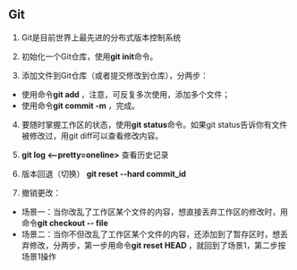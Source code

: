 ## Git

1. Git是目前世界上最先进的分布式版本控制系统

2. 初始化一个Git仓库，使用**git init**命令。

3. 添加文件到Git仓库（或者提交修改到仓库），分两步：
- 使用命令**git add <file>**，注意，可反复多次使用，添加多个文件；
- 使用命令**git commit -m <message>**，完成。

4. 要随时掌握工作区的状态，使用**git status**命令。如果git status告诉你有文件被修改过，用git diff可以查看修改内容。

5. **git log <--pretty=oneline>** 查看历史记录

6. 版本回退（切换） **git reset --hard commit_id**

7. 撤销更改：
- 场景一：当你改乱了工作区某个文件的内容，想直接丢弃工作区的修改时，用命令**git checkout -- file**
- 场景二：当你不但改乱了工作区某个文件的内容，还添加到了暂存区时，想丢弃修改，分两步，第一步用命令**git reset HEAD <file>**，就回到了场景1，第二步按场景1操作